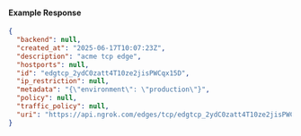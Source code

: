 <!-- Code generated for API Clients. DO NOT EDIT. -->

#### Example Response

```json
{
  "backend": null,
  "created_at": "2025-06-17T10:07:23Z",
  "description": "acme tcp edge",
  "hostports": null,
  "id": "edgtcp_2ydC0zatt4T10ze2jisPWCqx15D",
  "ip_restriction": null,
  "metadata": "{\"environment\": \"production\"}",
  "policy": null,
  "traffic_policy": null,
  "uri": "https://api.ngrok.com/edges/tcp/edgtcp_2ydC0zatt4T10ze2jisPWCqx15D"
}
```
